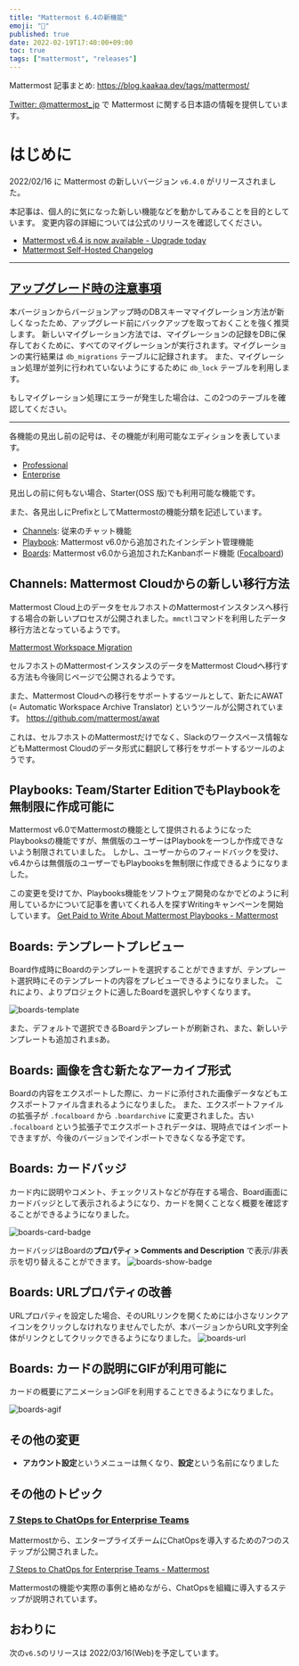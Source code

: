 ```yaml
---
title: "Mattermost 6.4の新機能"
emoji: "🎉"
published: true
date: 2022-02-19T17:40:00+09:00
toc: true
tags: ["mattermost", "releases"]
---
```

Mattermost 記事まとめ: https://blog.kaakaa.dev/tags/mattermost/

[Twitter: @mattermost_jp](https://twitter.com/mattermost_jp?lang=ja) で Mattermost に関する日本語の情報を提供しています。

# はじめに

2022/02/16 に Mattermost の新しいバージョン `v6.4.0` がリリースされました。  

本記事は、個人的に気になった新しい機能などを動かしてみることを目的としています。
変更内容の詳細については公式のリリースを確認してください。

- [Mattermost v6\.4 is now available \- Upgrade today](https://mattermost.com/blog/mattermost-v6-4-is-now-available/)
- [Mattermost Self\-Hosted Changelog](https://docs.mattermost.com/install/self-managed-changelog.html#release-v6-4-feature-release)

---

## [アップグレード時の注意事項](https://docs.mattermost.com/upgrade/important-upgrade-notes.html)

本バージョンからバージョンアップ時のDBスキーママイグレーション方法が新しくなったため、アップグレード前にバックアップを取っておくことを強く推奨します。
新しいマイグレーション方法では、マイグレーションの記録をDBに保存しておくために、すべてのマイグレーションが実行されます。マイグレーションの実行結果は `db_migrations` テーブルに記録されます。
また、マイグレーション処理が並列に行われていないようにするために `db_lock` テーブルを利用します。

もしマイグレーション処理にエラーが発生した場合は、この2つのテーブルを確認してください。

---

各機能の見出し前の記号は、その機能が利用可能なエディションを表しています。

- [Professional](https://mattermost.com/pricing/)
- [Enterprise](https://mattermost.com/pricing/)

見出しの前に何もない場合、Starter(OSS 版)でも利用可能な機能です。

また、各見出しにPrefixとしてMattermostの機能分類を記述しています。

- [Channels](https://docs.mattermost.com/guides/channels.html): 従来のチャット機能
- [Playbook](https://docs.mattermost.com/guides/playbooks.html): Mattermost v6.0から追加されたインシデント管理機能
- [Boards](https://docs.mattermost.com/guides/boards.html): Mattermost v6.0から追加されたKanbanボード機能 ([Focalboard](https://www.focalboard.com/))

## Channels: Mattermost Cloudからの新しい移行方法

Mattermost Cloud上のデータをセルフホストのMattermostインスタンスへ移行する場合の新しいプロセスが公開されました。`mmctl`コマンドを利用したデータ移行方法となっているようです。

[Mattermost Workspace Migration](https://docs.mattermost.com/manage/cloud-data-export.html)

セルフホストのMattermostインスタンスのデータをMattermost Cloudへ移行する方法も今後同じページで公開されるようです。

また、Mattermost Cloudへの移行をサポートするツールとして、新たにAWAT (= Automatic Workspace Archive Translator) というツールが公開されています。
https://github.com/mattermost/awat

これは、セルフホストのMattermostだけでなく、Slackのワークスペース情報などもMattermost Cloudのデータ形式に翻訳して移行をサポートするツールのようです。

## Playbooks: Team/Starter EditionでもPlaybookを無制限に作成可能に

Mattermost v6.0でMattermostの機能として提供されるようになったPlaybooksの機能ですが、無償版のユーザーはPlaybookを一つしか作成できないよう制限されていました。
しかし、ユーザーからのフィードバックを受け、v6.4からは無償版のユーザーでもPlaybooksを無制限に作成できるようになりました。

この変更を受けてか、Playbooks機能をソフトウェア開発のなかでどのように利用しているかについて記事を書いてくれる人を探すWritingキャンペーンを開始しています。
[Get Paid to Write About Mattermost Playbooks \- Mattermost](https://mattermost.com/blog/write-about-mattermost-playbooks/)

## Boards: テンプレートプレビュー

Board作成時にBoardのテンプレートを選択することができますが、テンプレート選択時にそのテンプレートの内容をプレビューできるようになりました。
これにより、よりプロジェクトに適したBoardを選択しやすくなります。

![boards-template](https://blog.kaakaa.dev/images/posts/mattermost/releases-6.4/boards-template.png)

また、デフォルトで選択できるBoardテンプレートが刷新され、また、新しいテンプレートも追加されまsあ。

## Boards: 画像を含む新たなアーカイブ形式

Boardの内容をエクスポートした際に、カードに添付された画像データなどもエクスポートファイル含まれるようになりました。
また、エクスポートファイルの拡張子が `.focalboard` から `.boardarchive` に変更されました。古い `.focalboard` という拡張子でエクスポートされデータは、現時点ではインポートできますが、今後のバージョンでインポートできなくなる予定です。

## Boards: カードバッジ

カード内に説明やコメント、チェックリストなどが存在する場合、Board画面にカードバッジとして表示されるようになり、カードを開くことなく概要を確認することができるようになりました。

![boards-card-badge](https://blog.kaakaa.dev/images/posts/mattermost/releases-6.3/boards-card-badge.png)

カードバッジはBoardの**プロパティ > Comments and Description** で表示/非表示を切り替えることができます。
![boards-show-badge](https://blog.kaakaa.dev/images/posts/mattermost/releases-6.3/boards-show-badge.png)

## Boards: URLプロパティの改善

URLプロパティを設定した場合、そのURLリンクを開くためには小さなリンクアイコンをクリックしなけれなりませんでしたが、本バージョンからURL文字列全体がリンクとしてクリックできるようになりました。
![boards-url](https://blog.kaakaa.dev/images/posts/mattermost/releases-6.3/boards-url.png)

## Boards: カードの説明にGIFが利用可能に

カードの概要にアニメーションGIFを利用することできるようになりました。

![boards-agif](https://blog.kaakaa.dev/images/posts/mattermost/releases-6.3/boards-agif.gif)

## その他の変更
* **アカウント設定**というメニューは無くなり、**設定**という名前になりました

## その他のトピック

### [7 Steps to ChatOps for Enterprise Teams](https://mattermost.com/chatops-guide/#)

Mattermostから、エンタープライズチームにChatOpsを導入するための7つのステップが公開されました。

[7 Steps to ChatOps for Enterprise Teams \- Mattermost](https://mattermost.com/chatops-guide/#step-6-build-smarter-bots-and-workflows)

Mattermostの機能や実際の事例と絡めながら、ChatOpsを組織に導入するステップが説明されています。

## おわりに
次の`v6.5`のリリースは 2022/03/16(Web)を予定しています。

